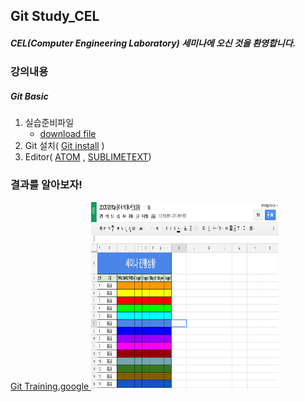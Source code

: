   <H2> Git Study_CEL </H2>
 
  <H5>CEL(Computer Engineering Laboratory) 세미나에 오신 것을 환영합니다.</H5>
  
  <H3>강의내용</H3>
   <H5>Git Basic</H5>
  <ol>
   <li>
     실습준비파일
   <ul>
   <li>
   <a href = "https://drive.google.com/drive/folders/0B7bDXX6HqJ9HUkZVS1hsMk1LRzA">download file</a>
   </li>
   </ul>
   </li>
   <li>
     Git 설치(
   <a href ="https://git-scm.com/downloads">Git install</a>
      ) 
   </li>
   <li>
    Editor(
   <a href = "https://atom.io/">ATOM</a>
   ,
   <a href = "https://www.sublimetext.com/3">SUBLIMETEXT</a>)
   </li>
  </ol>
  <h3> 결과를 알아보자!</h3>
  <p>
   <a href = "https://docs.google.com/spreadsheets/d/1E3vSDZsLis4eErdDJjrSA2fCufB5e8ODxlyUcKbW-I4/edit#gid=0">Git Training.google </a>
   <img src = "https://github.com/GiHwanHong/gitStudy_cel/blob/master/img/GitTraining_result.png?raw=true" height=300 width=300>
  </p>
